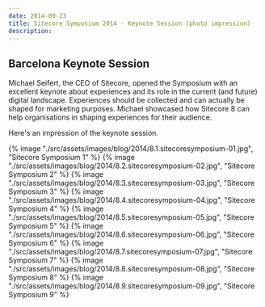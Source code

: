 ```yaml
---
date: 2014-09-23
title: Sitecore Symposium 2014 - Keynote Session (photo impression)
description:
---
```


## Barcelona Keynote Session

Michael Seifert, the CEO of Sitecore, opened the Symposium with an excellent keynote about experiences and its role in the current (and future) digital landscape. Experiences should be collected and can actually be shaped for marketing purposes. Michael showcased how Sitecore 8 can help organisations in shaping experiences for their audience.

Here's an impression of the keynote session.

{% image "./src/assets/images/blog/2014/8.1.sitecoresymposium-01.jpg", "Sitecore Symposium 1" %}
{% image "./src/assets/images/blog/2014/8.2.sitecoresymposium-02.jpg", "Sitecore Symposium 2" %}
{% image "./src/assets/images/blog/2014/8.3.sitecoresymposium-03.jpg", "Sitecore Symposium 3" %}
{% image "./src/assets/images/blog/2014/8.4.sitecoresymposium-04.jpg", "Sitecore Symposium 4" %}
{% image "./src/assets/images/blog/2014/8.5.sitecoresymposium-05.jpg", "Sitecore Symposium 5" %}
{% image "./src/assets/images/blog/2014/8.6.sitecoresymposium-06.jpg", "Sitecore Symposium 6" %}
{% image "./src/assets/images/blog/2014/8.7.sitecoresymposium-07.jpg", "Sitecore Symposium 7" %}
{% image "./src/assets/images/blog/2014/8.8.sitecoresymposium-08.jpg", "Sitecore Symposium 8" %}
{% image "./src/assets/images/blog/2014/8.9.sitecoresymposium-09.jpg", "Sitecore Symposium 9" %}